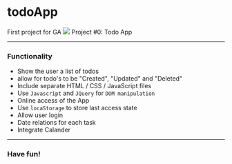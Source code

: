 # todoApp
First project for GA
![](https://ga-dash.s3.amazonaws.com/production/assets/logo-9f88ae6c9c3871690e33280fcf557f33.png) Project #0: Todo App

---
### Functionality
* Show the user a list of todos
* allow for todo's to be "Created", "Updated" and "Deleted"
* Include separate HTML / CSS / JavaScript files
* Use `Javascript` and `JQuery` for `DOM manipulation`
* Online access of the App
* Use `locaStorage` to store last access state
* Allow user login
* Date relations for each task
* Integrate Calander
---

### Have fun!

